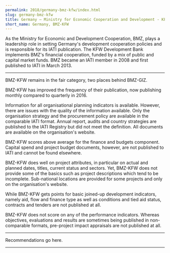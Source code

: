 ```yaml
---
permalink: 2018/germany-bmz-kfw/index.html
slug: germany-bmz-kfw
title: Germany – Ministry for Economic Cooperation and Development - KFW (BMZ-KFW)
short_name: Germany, BMZ-KFW
---
```


As the Ministry for Economic and Development Cooperation, BMZ, plays a leadership role in setting Germany's development cooperation policies and is responsible for its IATI publication. The KFW Development Bank implements BMZ's financial cooperation, funded by a mix of public and capital market funds.  BMZ became an IATI member in 2008 and first published to IATI in March 2013. 

---

BMZ-KFW remains in the fair category, two places behind BMZ-GIZ. 

BMZ-KFW has improved the frequency of their publication, now publishing monthly compared to quarterly in 2016.

Information for all organisational planning indicators is available. However, there are issues with the quality of the information available. Only the organisation strategy and the procurement policy are available in the comparable IATI format. Annual report, audits and country strategies are published to the IATI Registry but did not meet the definition. All documents are available on the organisation's website. 

BMZ-KFW scores above average for the finance and budgets component. Capital spend and project budget documents, however, are not published to IATI and cannot be found elsewhere.

BMZ-KFW does well on project attributes, in particular on actual and planned dates, titles, current status and sectors. Yet, BMZ-KFW does not provide some of the basics such as project descriptions which tend to be incomplete. Sub-national locations are provided for some projects and only on the organisation's website. 

While BMZ-KFW gets points for basic joined-up development indicators, namely aid, flow and finance type as well as conditions and tied aid status, contracts and tenders are not published at all.

BMZ-KFW does not score on any of the performance indicators. Whereas objectives, evaluations and results are sometimes being published in non-comparable formats, pre-project impact appraisals are not published at all.




---

Recommendations go here.

---
